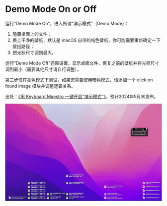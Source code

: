 # Demo Mode On or Off

运行“Demo Mode On”，进入所谓“演示模式”（Demo Mode）：

1. 隐藏桌面上的文件；
2. 换上干净的壁纸，默认是 macOS 自带的纯色壁纸，你可能需要重新确定一下壁纸路径；
3. 把光标尺寸调到最大。

运行“Demo Mode Off”还原设置，显示桌面文件、恢复之前的壁纸并将光标尺寸调到最小（需要其他尺寸请自行调整）。

第三步仅在亮色模式下测试，如果您需要使用暗色模式，请添加一个 click on found image 模块并调整逻辑关系。

出处：[《用 Keyboard Maestro 一键开启“演示模式”》](https://utgd.net/article/20710)，预计2024年5月末发布。

![img](img.gif)